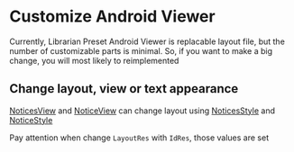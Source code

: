 # Customize Android Viewer
Currently, Librarian Preset Android Viewer is replacable layout file, but the number of customizable parts is minimal. So, if you want to make a big change, you will most likely to reimplemented

## Change layout, view or text appearance
[NoticesView](../../ui-core/src/main/kotlin/net/meilcli/librarian/views/NoticesView.kt) and [NoticeView](../../ui-core/src/main/kotlin/net/meilcli/librarian/views/NoticeView.kt) can change layout using [NoticesStyle](../../ui-core/src/main/kotlin/net/meilcli/librarian/NoticesStyle.kt) and [NoticeStyle](../../ui-core/src/main/kotlin/net/meilcli/librarian/NoticeStyle.kt)

Pay attention when change `LayoutRes` with `IdRes`, those values are set